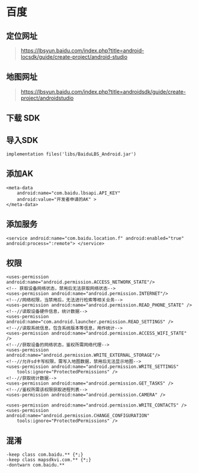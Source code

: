 # 百度

## 定位网址
>https://lbsyun.baidu.com/index.php?title=android-locsdk/guide/create-project/android-studio
## 地图网址
>https://lbsyun.baidu.com/index.php?title=androidsdk/guide/create-project/androidstudio
## 下载 SDK
## 导入SDK 
    implementation files('libs/BaiduLBS_Android.jar')
## 添加AK
    <meta-data
        android:name="com.baidu.lbsapi.API_KEY"
        android:value="开发者申请的AK" >
    </meta-data>
## 添加服务
    <service android:name="com.baidu.location.f" android:enabled="true" android:process=":remote"> </service>
## 权限
    <uses-permission android:name="android.permission.ACCESS_NETWORK_STATE"/>
    <!-- 获取设备网络状态，禁用后无法获取网络状态-->
    <uses-permission android:name="android.permission.INTERNET"/>
    <!--//网络权限，当禁用后，无法进行检索等相关业务-->
    <uses-permission android:name="android.permission.READ_PHONE_STATE" />
    <!--//读取设备硬件信息，统计数据-->
    <uses-permission android:name="com.android.launcher.permission.READ_SETTINGS" />
    <!--//读取系统信息，包含系统版本等信息，用作统计-->
    <uses-permission android:name="android.permission.ACCESS_WIFI_STATE" />
    <!--//获取设备的网络状态，鉴权所需网络代理-->
    <uses-permission android:name="android.permission.WRITE_EXTERNAL_STORAGE"/>
    <!--//允许sd卡写权限，需写入地图数据，禁用后无法显示地图-->
    <uses-permission android:name="android.permission.WRITE_SETTINGS"
        tools:ignore="ProtectedPermissions" />
    <!--//获取统计数据-->
    <uses-permission android:name="android.permission.GET_TASKS" />
    <!--//鉴权所需该权限获取进程列表-->
    <uses-permission android:name="android.permission.CAMERA" />

    <uses-permission android:name="android.permission.WRITE_CONTACTS" />
    <uses-permission android:name="android.permission.CHANGE_CONFIGURATION"
        tools:ignore="ProtectedPermissions" />
        
## 混淆
    -keep class com.baidu.** {*;}
    -keep class mapsdkvi.com.** {*;}    
    -dontwarn com.baidu.**